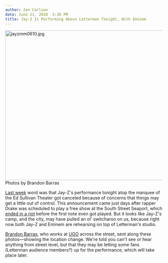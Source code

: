 ```yaml
---
author: Jen Carlson
date: June 21, 2010  3:38 PM
title: Jay-Z Is Performing Above Letterman Tonight, With Eminem
---
```


<p><span class="mt-enclosure mt-enclosure-image" style="display: inline;"> <img alt="jayzmm0610.jpg" src="https://web.archive.org/web/20130708170227im_/http://gothamist.com/attachments/arts_jen/jayzmm0610.jpg" width="640" height="480" class="image-none"> </span><br>
<span class="photo_caption">Photos by Brandon Barras</span></p>

<p><a href="https://web.archive.org/web/20130708170227/http://gothamist.com/2010/06/18/jay-zs_free_show_canceled_after_sea.php">Last week</a> word was that Jay-Z&apos;s performance tonight atop the marquee of the Ed Sullivan Theater got canceled because of concerns that things may get a little out of control. This announcement came just days after rapper Drake was scheduled to play a free show at the South Street Seaport, which <a href="https://web.archive.org/web/20130708170227/http://gothamist.com/2010/06/17/police_commish_blames_organizers_fo.php">ended in a riot</a> before the first note even got played. But it looks like Jay-Z&apos;s camp, and the city, may have pulled an ol&apos; switcharoo on us, because right now both Jay-Z and Eminem are rehearsing on top of Letterman&apos;s studio. </p>

<p><a href="https://web.archive.org/web/20130708170227/http://brandonbarras.tumblr.com/post/722495603/jay-z">Brandon Barras</a>, who works at <a href="https://web.archive.org/web/20130708170227/http://www.ugo.com/">UGO</a> across the street, sent along these photos&#x2014;showing the location change. We&apos;re told you can&apos;t see <em>or</em> hear anything from street level, but that they may be letting some fans (Letterman audience members?) up for the performance, which will take place later.</p>